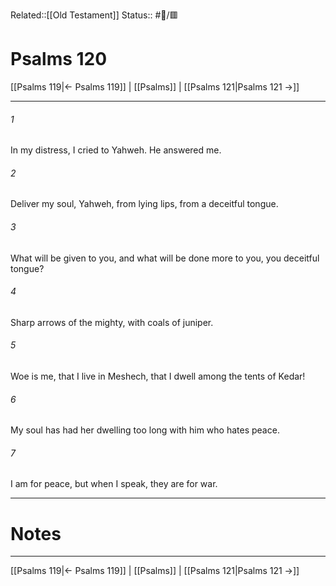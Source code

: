 Related::[[Old Testament]]
Status:: #📖/🟥
# Psalms 120

[[Psalms 119|← Psalms 119]] | [[Psalms]] | [[Psalms 121|Psalms 121 →]]
***



###### 1 
In my distress, I cried to Yahweh. He answered me. 

###### 2 
Deliver my soul, Yahweh, from lying lips, from a deceitful tongue. 

###### 3 
What will be given to you, and what will be done more to you, you deceitful tongue? 

###### 4 
Sharp arrows of the mighty, with coals of juniper. 

###### 5 
Woe is me, that I live in Meshech, that I dwell among the tents of Kedar! 

###### 6 
My soul has had her dwelling too long with him who hates peace. 

###### 7 
I am for peace, but when I speak, they are for war.

---
# Notes


***
[[Psalms 119|← Psalms 119]] | [[Psalms]] | [[Psalms 121|Psalms 121 →]]
